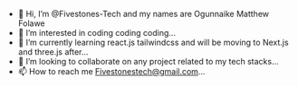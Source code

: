 - 👋 Hi, I’m @Fivestones-Tech and my names are Ogunnaike Matthew Folawe
- 👀 I’m interested in coding coding coding...
- 🌱 I’m currently learning react.js tailwindcss and will be moving to Next.js and three.js after...
- 💞️ I’m looking to collaborate on any project related to my tech stacks...
- 📫 How to reach me Fivestonestech@gmail.com...

<!---
Fivestones-Tech/Fivestones-Tech is a ✨ special ✨ repository because its `README.md` (this file) appears on your GitHub profile.
You can click the Preview link to take a look at your changes.
--->
